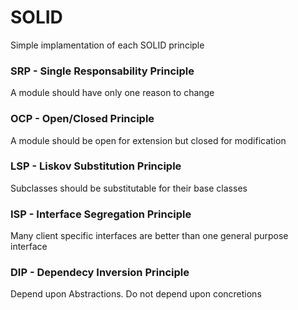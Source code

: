 # SOLID
Simple implamentation of each SOLID principle

### SRP - Single Responsability Principle
A module should have only one reason to change

### OCP - Open/Closed Principle
A module should be open for extension but closed for modification

### LSP - Liskov Substitution Principle
Subclasses should be substitutable for their base classes

### ISP - Interface Segregation Principle
Many client specific interfaces are better than one general purpose interface

### DIP - Dependecy Inversion Principle
Depend upon Abstractions. Do not depend upon concretions
